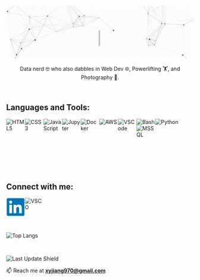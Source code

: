 <p align="center">
<img alt="Hi, I'm Jason" src="https://github.com/xyjiang970/xyjiang970/blob/main/assets/intro.gif">
</p>

<p align="center">
Data nerd 🤓 who also dabbles in Web Dev 🌐, Powerlifting 🏋️, and Photography 📸.
</p>

<p>&nbsp;</p>

## Languages and Tools:
<img alt="Python" width="50px" src="https://cdn.jsdelivr.net/gh/devicons/devicon/icons/python/python-original.svg"/>
<img align="left" alt="HTML5" width="50px" src="https://cdn.jsdelivr.net/gh/devicons/devicon/icons/html5/html5-original-wordmark.svg"/>
<img align="left" alt="CSS3" width="50px" src="https://cdn.jsdelivr.net/gh/devicons/devicon/icons/css3/css3-original-wordmark.svg"/>
<img align="left" alt="JavaScript" width="50px" src="https://cdn.jsdelivr.net/gh/devicons/devicon/icons/javascript/javascript-original.svg"/>
<img align="left" alt="Jupyter" width="50px" src="https://cdn.jsdelivr.net/gh/devicons/devicon/icons/jupyter/jupyter-original-wordmark.svg"/>
<img align="left" alt="Docker" width="50px" src="https://cdn.jsdelivr.net/gh/devicons/devicon/icons/docker/docker-original-wordmark.svg"/>
<img align="left" alt="AWS" width="50px" src="https://cdn.jsdelivr.net/gh/devicons/devicon/icons/amazonwebservices/amazonwebservices-original-wordmark.svg"/>
<img align="left" alt="VSCode" width="50px" src="https://cdn.jsdelivr.net/gh/devicons/devicon/icons/vscode/vscode-original-wordmark.svg"/>
<img align="left" alt="Bash" width="50px" src="https://cdn.jsdelivr.net/gh/devicons/devicon/icons/bash/bash-original.svg"/>
<img align="left" alt="MSSQL" width="50px" src="https://cdn.jsdelivr.net/gh/devicons/devicon/icons/microsoftsqlserver/microsoftsqlserver-plain-wordmark.svg"/>

<p>&nbsp;</p>
<p>&nbsp;</p>
<p>&nbsp;</p>
<p>&nbsp;</p>

## Connect with me:
<a href="https://www.linkedin.com/in/xyjiang/">
<img align="left" alt="LinkedIn" width="50px" src="https://github.com/devicons/devicon/blob/master/icons/linkedin/linkedin-original.svg">
</a>
<a href="https://vsco.co/xyjiang970/gallery">
<img align="left" alt="VSCO" width="50px" src="https://www.svgrepo.com/show/306943/vsco.svg">
</a>

<p>&nbsp;</p>
<p>&nbsp;</p>
<p>&nbsp;</p>

![Top Langs](https://github-readme-stats.vercel.app/api/top-langs/?username=xyjiang970&show_icons=true&theme=tokyonight)

<p>&nbsp;</p>

<img align="left" alt='Last Update Shield' src="https://img.shields.io/github/last-commit/xyjiang970/xyjiang970/main?label=Last%20updated&style=flat">

<p>&nbsp;</p>

📫 Reach me at **xyjiang970@gmail.com**
